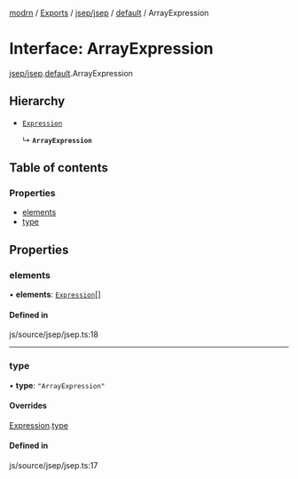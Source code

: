 [modrn](../README.md) / [Exports](../modules.md) / [jsep/jsep](../modules/jsep_jsep.md) / [default](../modules/jsep_jsep.default.md) / ArrayExpression

# Interface: ArrayExpression

[jsep/jsep](../modules/jsep_jsep.md).[default](../modules/jsep_jsep.default.md).ArrayExpression

## Hierarchy

- [`Expression`](jsep_jsep.default.Expression.md)

  ↳ **`ArrayExpression`**

## Table of contents

### Properties

- [elements](jsep_jsep.default.ArrayExpression.md#elements)
- [type](jsep_jsep.default.ArrayExpression.md#type)

## Properties

### elements

• **elements**: [`Expression`](jsep_jsep.default.Expression.md)[]

#### Defined in

js/source/jsep/jsep.ts:18

___

### type

• **type**: ``"ArrayExpression"``

#### Overrides

[Expression](jsep_jsep.default.Expression.md).[type](jsep_jsep.default.Expression.md#type)

#### Defined in

js/source/jsep/jsep.ts:17
